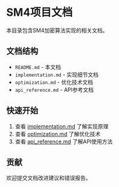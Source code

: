 # SM4项目文档

本目录包含SM4加密算法实现的相关文档。

## 文档结构

- `README.md` - 本文档
- `implementation.md` - 实现细节文档
- `optimization.md` - 优化技术文档
- `api_reference.md` - API参考文档

## 快速开始

1. 查看 [implementation.md](./implementation.md) 了解实现原理
2. 查看 [optimization.md](./optimization.md) 了解优化技术
3. 查看 [api_reference.md](./api_reference.md) 了解API使用方法

## 贡献

欢迎提交文档改进建议和错误报告。 